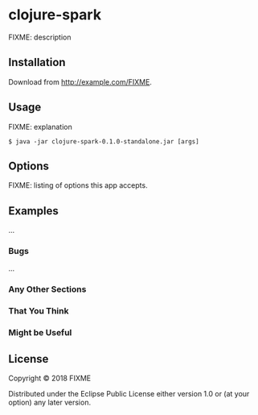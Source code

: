 # clojure-spark

FIXME: description

## Installation

Download from http://example.com/FIXME.

## Usage

FIXME: explanation

    $ java -jar clojure-spark-0.1.0-standalone.jar [args]

## Options

FIXME: listing of options this app accepts.

## Examples

...

### Bugs

...

### Any Other Sections
### That You Think
### Might be Useful

## License

Copyright © 2018 FIXME

Distributed under the Eclipse Public License either version 1.0 or (at
your option) any later version.
